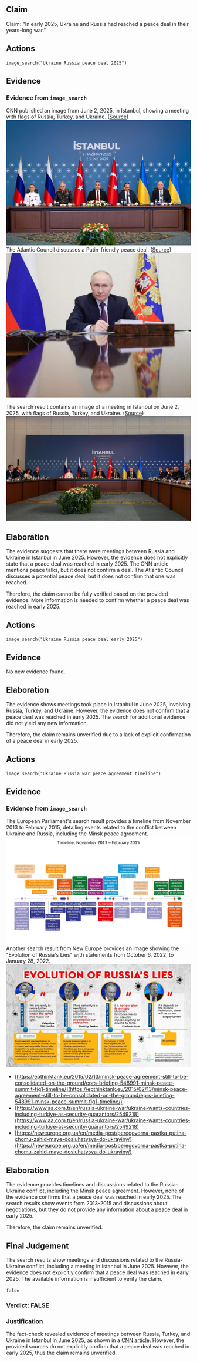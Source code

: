 ## Claim
Claim: "In early 2025, Ukraine and Russia had reached a peace deal in their years-long war."

## Actions
```
image_search("Ukraine Russia peace deal 2025")
```

## Evidence
### Evidence from `image_search`
CNN published an image from June 2, 2025, in Istanbul, showing a meeting with flags of Russia, Turkey, and Ukraine. ([Source](https://www.cnn.com/2025/06/02/europe/russia-ukraine-peace-talks-turkey-drone-attack-intl)) ![image 6285](media/2025-08-29_22-41-1756507318-479192.jpg) The Atlantic Council discusses a Putin-friendly peace deal. ([Source](https://www.atlanticcouncil.org/blogs/ukrainealert/a-putin-friendly-peace-deal-would-be-disastrous-for-global-security/)) ![image 6289](media/2025-08-29_22-41-1756507319-122720.jpg)

The search result contains an image of a meeting in Istanbul on June 2, 2025, with flags of Russia, Turkey, and Ukraine. ([Source](https://www.cfr.org/article/russia-and-ukraine-agree-prisoner-swap)) ![image 6290](media/2025-08-29_22-42-1756507320-167974.jpg)


## Elaboration
The evidence suggests that there were meetings between Russia and Ukraine in Istanbul in June 2025. However, the evidence does not explicitly state that a peace deal was reached in early 2025. The CNN article mentions peace talks, but it does not confirm a deal. The Atlantic Council discusses a potential peace deal, but it does not confirm that one was reached.

Therefore, the claim cannot be fully verified based on the provided evidence. More information is needed to confirm whether a peace deal was reached in early 2025.


## Actions
```
image_search("Ukraine Russia peace deal early 2025")
```

## Evidence
No new evidence found.

## Elaboration
The evidence shows meetings took place in Istanbul in June 2025, involving Russia, Turkey, and Ukraine. However, the evidence does not confirm that a peace deal was reached in early 2025. The search for additional evidence did not yield any new information.

Therefore, the claim remains unverified due to a lack of explicit confirmation of a peace deal in early 2025.


## Actions
```
image_search("Ukraine Russia war peace agreement timeline")
```

## Evidence
### Evidence from `image_search`
The European Parliament's search result provides a timeline from November 2013 to February 2015, detailing events related to the conflict between Ukraine and Russia, including the Minsk peace agreement. ![image 6296](media/2025-08-29_22-42-1756507341-969246.jpg) Another search result from New Europe provides an image showing the "Evolution of Russia's Lies" with statements from October 6, 2022, to January 28, 2022. ![image 6297](media/2025-08-29_22-42-1756507342-929261.jpg)

*   [https://epthinktank.eu/2015/02/13/minsk-peace-agreement-still-to-be-consolidated-on-the-ground/eprs-briefing-548991-minsk-peace-summit-fig1-timeline/](https://epthinktank.eu/2015/02/13/minsk-peace-agreement-still-to-be-consolidated-on-the-ground/eprs-briefing-548991-minsk-peace-summit-fig1-timeline/)
*   [https://www.aa.com.tr/en/russia-ukraine-war/ukraine-wants-countries-including-turkiye-as-security-guarantors/2549218](https://www.aa.com.tr/en/russia-ukraine-war/ukraine-wants-countries-including-turkiye-as-security-guarantors/2549218)
*   [https://neweurope.org.ua/en/media-post/peregovorna-pastka-putina-chomu-zahid-maye-dosluhatysya-do-ukrayiny/](https://neweurope.org.ua/en/media-post/peregovorna-pastka-putina-chomu-zahid-maye-dosluhatysya-do-ukrayiny/)


## Elaboration
The evidence provides timelines and discussions related to the Russia-Ukraine conflict, including the Minsk peace agreement. However, none of the evidence confirms that a peace deal was reached in early 2025. The search results show events from 2013-2015 and discussions about negotiations, but they do not provide any information about a peace deal in early 2025.

Therefore, the claim remains unverified.


## Final Judgement
The search results show meetings and discussions related to the Russia-Ukraine conflict, including a meeting in Istanbul in June 2025. However, the evidence does not explicitly confirm that a peace deal was reached in early 2025. The available information is insufficient to verify the claim.

`false`


### Verdict: FALSE

### Justification
The fact-check revealed evidence of meetings between Russia, Turkey, and Ukraine in Istanbul in June 2025, as shown in a [CNN article](https://www.cnn.com/2025/06/02/europe/russia-ukraine-peace-talks-turkey-drone-attack-intl). However, the provided sources do not explicitly confirm that a peace deal was reached in early 2025, thus the claim remains unverified.
